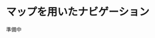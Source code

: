 # マップを用いたナビゲーション

準備中

<!-- 作成したマップを使用して、TurtleBot3の自律ナビゲーションを行います。

基本は[公式ガイドのNavigationセクション](https://emanual.robotis.com/docs/en/platform/turtlebot3/navigation/#navigation)にしたがってください。


=== "実機"

    ``` bash
    ```

=== "シミュレーション"

    ``` bash
    ``` -->